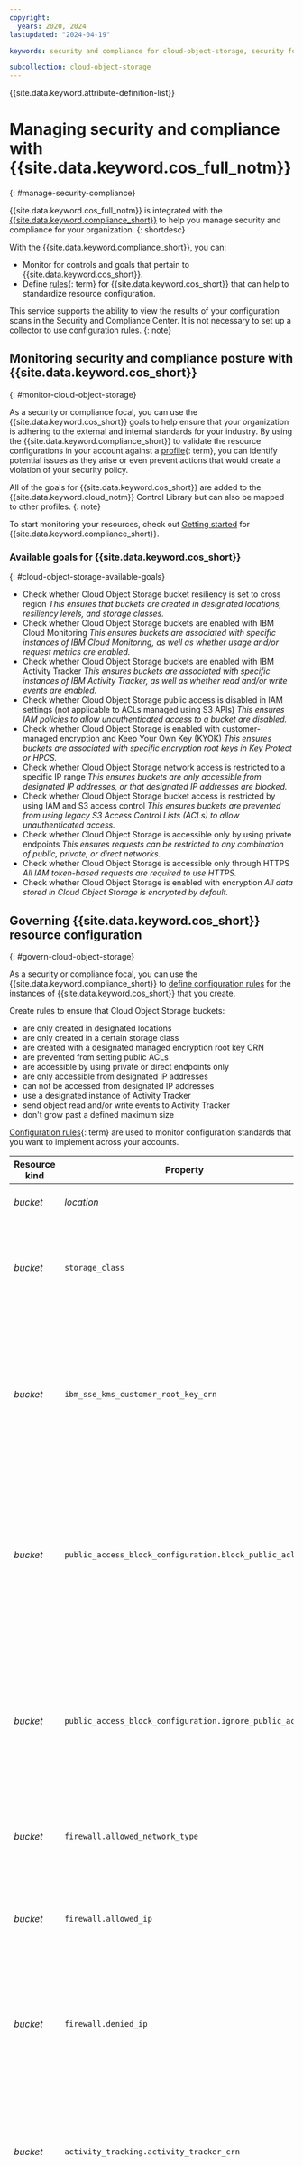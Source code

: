 ```yaml
---
copyright:
  years: 2020, 2024
lastupdated: "2024-04-19"

keywords: security and compliance for cloud-object-storage, security for cloud-object-storage, compliance for cloud-object-storage

subcollection: cloud-object-storage
---
```


{{site.data.keyword.attribute-definition-list}}

# Managing security and compliance with {{site.data.keyword.cos_full_notm}}
{: #manage-security-compliance}

{{site.data.keyword.cos_full_notm}} is integrated with the [{{site.data.keyword.compliance_short}}](/docs/security-compliance) to help you manage security and compliance for your organization.
{: shortdesc}

With the {{site.data.keyword.compliance_short}}, you can:

* Monitor for controls and goals that pertain to {{site.data.keyword.cos_short}}.
* Define [rules](#x2037526){: term} for {{site.data.keyword.cos_short}} that can help to standardize resource configuration.

This service supports the ability to view  the results of your configuration scans in the Security and Compliance Center. It is not necessary to set up a collector to use configuration rules.
{: note}

## Monitoring security and compliance posture with {{site.data.keyword.cos_short}}
{: #monitor-cloud-object-storage}

As a security or compliance focal, you can use the {{site.data.keyword.cos_short}} goals to help ensure that your organization is adhering to the external and internal standards for your industry. By using the {{site.data.keyword.compliance_short}} to validate the resource configurations in your account against a [profile](#x2034950){: term}, you can identify potential issues as they arise or even prevent actions that would create a violation of your security policy.

All of the goals for {{site.data.keyword.cos_short}} are added to the {{site.data.keyword.cloud_notm}} Control Library but can also be mapped to other profiles.
{: note}

To start monitoring your resources, check out [Getting started](/docs/security-compliance) for {{site.data.keyword.compliance_short}}.

### Available goals for {{site.data.keyword.cos_short}}
{: #cloud-object-storage-available-goals}

* Check whether Cloud Object Storage bucket resiliency is set to cross region
    _This ensures that buckets are created in designated locations, resiliency levels, and storage classes._
* Check whether Cloud Object Storage buckets are enabled with IBM Cloud Monitoring
    _This ensures buckets are associated with specific instances of IBM Cloud Monitoring, as well as whether usage and/or request metrics are enabled._
* Check whether Cloud Object Storage buckets are enabled with IBM Activity Tracker
    _This ensures buckets are associated with specific instances of IBM Activity Tracker, as well as whether read and/or write events are enabled._
* Check whether Cloud Object Storage public access is disabled in IAM settings (not applicable to ACLs managed using S3 APIs)
    _This ensures IAM policies to allow unauthenticated access to a bucket are disabled._
* Check whether Cloud Object Storage is enabled with customer-managed encryption and Keep Your Own Key (KYOK)
    _This ensures buckets are associated with specific encryption root keys in Key Protect or HPCS._
* Check whether Cloud Object Storage network access is restricted to a specific IP range
    _This ensures buckets are only accessible from designated IP addresses, or that designated IP addresses are blocked._
* Check whether Cloud Object Storage bucket access is restricted by using IAM and S3 access control
    _This ensures buckets are prevented from using legacy S3 Access Control Lists (ACLs) to allow unauthenticated access._
* Check whether Cloud Object Storage is accessible only by using private endpoints
    _This ensures requests can be restricted to any combination of public, private, or direct networks._
* Check whether Cloud Object Storage is accessible only through HTTPS
    _All IAM token-based requests are required to use HTTPS._
* Check whether Cloud Object Storage is enabled with encryption
    _All data stored in Cloud Object Storage is encrypted by default._


## Governing {{site.data.keyword.cos_short}} resource configuration
{: #govern-cloud-object-storage}

As a security or compliance focal, you can use the {{site.data.keyword.compliance_short}} to [define configuration rules](/docs/security-compliance?topic=security-compliance-rules-define) for the instances of {{site.data.keyword.cos_short}} that you create.

Create rules to ensure that Cloud Object Storage buckets:
* are only created in designated locations
* are only created in a certain storage class
* are created with a designated managed encryption root key CRN
* are prevented from setting public ACLs
* are accessible by using private or direct endpoints only
* are only accessible from designated IP addresses
* can not be accessed from designated IP addresses
* use a designated instance of Activity Tracker
* send object read and/or write events to Activity Tracker
* don't grow past a defined maximum size

[Configuration rules](x3084914){: term} are used to monitor configuration standards that you want to implement across your accounts.

| Resource kind | Property                                               | Operator type | Description                                                                                                                                                                                                      |
|---------------|--------------------------------------------------------|---------------|------------------------------------------------------------------------------------------------------------------------------------------------------------------------------------------------------------------|
| *bucket*      | *location*                                             | string        | Cloud Object Storage bucket location.                                                                                                                              |
| *bucket*      | `storage_class`                                        | string        | Cloud Object Storage bucket storage class. This field is case-sensitive. The valid values are `standard`, `smart`, `vault`, or `cold`.  |
| *bucket*      | `ibm_sse_kms_customer_root_key_crn`                    | string        | SSE Key Protect or Hyper Protect Crypto Services Customer Root Key CRN associated with a Cloud Object Storage bucket. This maps to the bucket configuration parameter, `ibm-sse-kp-customer-root-key-crn`.                                              |
| *bucket*      | `public_access_block_configuration.block_public_acls`  | boolean       | Setting to prevent future configuration of ACLs that permit public access on the Cloud Object Storage bucket and its objects. Prior public access configuration for the bucket and its objects is unchanged.                          |
| *bucket*      | `public_access_block_configuration.ignore_public_acls` | boolean       | Setting to ignore configuration of public ACLs on the Cloud Object Storage bucket and its objects, rendering effective access as private. `GET Bucket ACL` and `GET Object ACL` return effective (enforced) permissions for the resource. |
| *bucket*      | `firewall.allowed_network_type`                        | string list   | List of network endpoint types (`public`, `private`, or `direct`) that are allowed.                                                                                           |
| *bucket*      | `firewall.allowed_ip`                                  | IP list       | List of allowed originating (source) IP addresses/ranges. The list can contain up to 1000 IPv4 or IPv6 addresses/ranges in CIDR notation.                                                                                 |
| *bucket*      | `firewall.denied_ip`                                   | IP list       | List of originating (source) IP addresses/ranges that are not permitted. The list can contain up to 1000 IPv4 or IPv6 addresses/ranges in CIDR notation.   |
| *bucket*      | `activity_tracking.activity_tracker_crn`               | string        | CRN of the Activity Tracker instance that receives both management (bucket-level) and data (object-level) events. Management events are sent automatically, but data events are opt-in.                                                                              |
| *bucket*      | `activity_tracking.write_data_events`                  | boolean       | If set to true, the Cloud Object Storage bucket's object write data events (that is, uploads) will be sent to the activity tracking service.                                                                                                 |
| *bucket*      | `activity_tracking.read_data_events`                   | boolean       | If set to true, the Cloud Object Storage bucket's object read events (that is. downloads) will be sent to the activity tracking service.                                                                                                     |
| *bucket*      | `metrics_monitoring.metrics_monitoring_crn`            | string        | CRN of the IBM Cloud Monitoring instance that receives the bucket metrics.                                                                              |
| *bucket*      | `metrics_monitoring.usage_metrics_enabled`             | boolean       | If set to true, the Cloud Object Storage bucket's usage metrics will be sent to the monitoring service.                                                                                                 |
| *bucket*      | `metrics_monitoring.request_metrics_enabled`           | boolean       | If set to true, the Cloud Object Storage bucket's request metrics will be sent to the monitoring service.                                                                                                 |
| *bucket*      | `hard_quota`                                           | numeric       | Maximum bytes allotted to the Cloud Object Storage bucket.                                                                                                     |
{: caption="Table 1. Rule properties for {{site.data.keyword.cos_short}}" caption-side="top"}

Although the operator types may indicate the values are numeric or boolean, all of the values in the rule are entered as strings or lists of strings, such as `'true'` or `'324342'`.  Additionally, even though an operator type might indicate a string, it is still possible to set an array of possible strings that comply with the rule.  For more information, see [What are the supported operators?](/docs/security-compliance?topic=security-compliance-rules-define&interface=ui#operators)
{: note}

After the rules are created and added to scopes, you can view the evaluation results in the {{site.data.keyword.compliance_short}}. Each rule is shown to be compliant or non-compliant - if a rule shows as being non-compliant then you can view the specific bucket that is in violation of the rule.

The evaluation results are only available for a limited period.  It is recommended that reports are downloaded and organized to maintain a history of compliance for audit purposes. For more information on reporting results, see [Viewing evaluation results](/docs/security-compliance?topic=security-compliance-results).
{: note}

For example, let's assume you want to evaluate a set of requirements on new buckets:

1. Only buckets in the `us-south` region are subject to the rule (other locations aren't subject to the rule).
2. Buckets must use the Smart Tier storage class.
3. Buckets must use Key Protect for managing encryption.
4. Public ACLs will be ignored (not blocked).
5. A firewall must be in place to only allow requests from inside the IBM Cloud.
6. Only the IP addresses in the range `fe80:021b::0/64` will be allowed to make requests.
7. Activity tracking must be enabled for both read and write requests.
8. IBM Cloud Monitoring must be enabled for both usage and requests.
9. The bucket cannot be allowed to grow past 10 TiB (10995116277760 bytes).

For step-by-step instructions using the UI and API, see [Defining custom rules](/docs/security-compliance?topic=security-compliance-rules-define).
{: tip}

The rule would look like the following:

```json
{
 "target": {
   "service_name": "cloud-object-storage",
   "resource_kind": "bucket",
   "additional_target_attributes": [
     {
       "name": "location",
       "operator": "string_equals",
       "value": "us-south"
     }
   ]
 },
 "required_config": {
   "description": "us south restrictions",
   "and": [
     {
       "property": "storage_class",
       "operator": "string_equals",
       "value": [
         "smart"
       ]
     },
     {
       "property": "ibm_sse_kms_customer_root_key_crn",
       "operator": "string_equals",
       "value": [
         "crn:v1:bluemix:public:kms:us-south:a/3bf0d9003abfb5d29761c4e97696b71c:xxxxxxx-07ba-4eb4-877b-e5b0c4966051:key:7f5f825a-0463-4cf4-9042-44366a7298f6"    
       ]
     },
     {
       "property": "firewall.allowed_network_type",
       "operator": "strings_in_list",
       "value": [
         "private"
       ]
     },
     {
       "property": "firewall.allowed_ip",
       "operator": "ips_in_range",
       "value": [
         "fe80:021b::0/64"
       ]
     },
      {
        "property": "activity_tracking.activity_tracker_crn",
        "operator": "string_equals",
        "value": "crn:v1:bluemix:public:logdnaat:us-south:a/91631433ee674cd9ab0ef150b8e7030f:xxxxxxx-830b-43f1-b517-0be1bc50108f::"
      },
      {
        "property": "activity_tracking.write_data_events",
        "operator": "is_true"
      },
      {
        "property": "activity_tracking.read_data_events",
        "operator": "is_true"
      },
      {
        "property": "metrics_monitoring.metrics_monitoring_crn",
        "operator": "string_equals",
        "value": "crn:v1:bluemix:public:sysdig-monitor:us-south:a/9xxxxxxxxxb1xxxc7fdxxxxxxxxxx5:7xxxxxxxx0-xx7x-xdx8-9fxx-123456789012::"
      },
      {
        "property": "metrics_monitoring.usage_metrics_enabled",
        "operator": "is_true"
      },
      {
        "property": "metrics_monitoring.request_metrics_enabled",
        "operator": "is_true"
      },
     {
       "property": "hard_quota",
       "operator": "num_equals",
       "value": "10995116277760"
     }
   ]
 }
}
```
{: codeblock}

